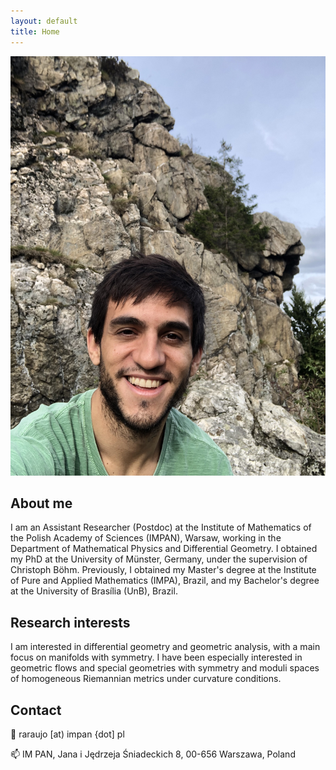 ```yaml
---
layout: default
title: Home
---
```


<img src="/assets/img/Araujo_Profile_photo.jpg" alt="Photo of Roberto Araujo" class="profile-pic">

## About me

I am an Assistant Researcher (Postdoc) at the Institute of Mathematics of the Polish Academy of Sciences (IMPAN), Warsaw, working in the Department of Mathematical Physics and Differential Geometry. I obtained my PhD at the University of Münster, Germany, under the supervision of Christoph Böhm. Previously, I obtained my Master's degree at the Institute of Pure and Applied Mathematics (IMPA), Brazil, and my Bachelor's degree at the University of Brasília (UnB), Brazil.

## Research interests
I am interested in differential geometry and geometric analysis, with a main focus on manifolds with symmetry. I have been especially interested in geometric flows and special geometries with symmetry and moduli spaces of homogeneous Riemannian metrics under curvature conditions. 

## Contact 
📧 raraujo [at) impan {dot] pl

📫  IM PAN,  Jana i Jędrzeja Śniadeckich 8, 00-656 Warszawa, Poland
